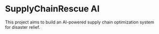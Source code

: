 # SupplyChainRescue AI

This project aims to build an AI-powered supply chain optimization system for disaster relief.